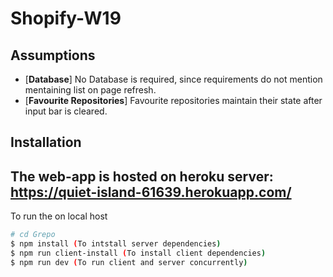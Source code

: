 # Shopify-W19

Assumptions
------------

* [**Database**] No Database is required, since requirements do not mention mentaining list on page refresh.
* [**Favourite Repositories**] Favourite repositories maintain their state after input bar is cleared.




Installation
------------
## The web-app is hosted on heroku server: https://quiet-island-61639.herokuapp.com/

To run the on local host

``` sh
# cd Grepo
$ npm install (To intstall server dependencies)
$ npm run client-install (To install client dependencies)
$ npm run dev (To run client and server concurrently)
```
